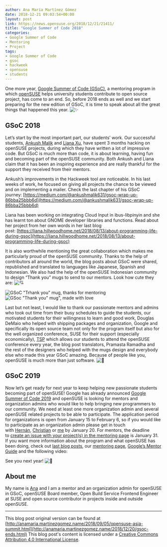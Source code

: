 ```yaml
---
author: Ana María Martínez Gómez
date: 2018-12-21 09:03:54+00:00
layout: post
link: https://news.opensuse.org/2018/12/21/21411/
title: "Google Summer of Code 2018"
categories:
- Google Summer of Code
- Mentoring
- Project
tags:
- Google Summer of Code
- gsoc
- hackweek
- opensuse
- students
---
```

One more year, [Google Summer of Code (GSoC)](https://summerofcode.withgoogle.com/), a mentoring program in which [openSUSE](https://www.opensuse.org/) helps university students contribute to open source project, has come to an end. So, before 2018 ends as well and we start preparing for the new edition of GSoC, it is time to speak about all the great things that happened this year. ![:sparkles:](https://github.githubassets.com/images/icons/emoji/unicode/2728.png)


## GSoC 2018


Let’s start by the most important part, our students’ work. Our successful students, [Ankush Malik](https://github.com/AnkushMalik) and [Liana Xu](https://github.com/lianna07), have spent 3 months hacking on openSUSE projects, during which they have written a lot of impressive code. But GSoC is much more than code, it is about learning, having fun and becoming part of the openSUSE community. Both Ankush and Liana claim that it has been an inspiring experience and are really thankful for the support they received from their mentors.

Ankush’s improvements in the Hackweek tool are noticeable. In his last weeks of work, he focused on giving all projects the chance to be viewed and on implementing a mailer. Check the last chapter of his GSoC journey: [https://medium.com/@ankushmalik631/gsoc-wrap-up-86bba25bbb6d](https://medium.com/@ankushmalik631/gsoc-wrap-up-86bba25bbb6d)

Liana has been working on integrating Cloud Input in ibus-libpinyin and she has learnt ton about GNOME developer libraries and functions. Read about her project from her own words in her last blog post: [https://liana.hillwoodhome.net/2018/08/13/about-programming-life-during-gsoc](https://liana.hillwoodhome.net/2018/08/13/about-programming-life-during-gsoc)

It is also worthwhile mentioning the great collaboration which makes me particularly proud of the openSUSE community. Thanks to the help of contributors all around the world, the blog posts about GSoC were shared, republished and translated to languages like Japanese, Spanish and Indonesian. We also had the help of the openSUSE Indonesian community to design “Thank you” mugs to send to our mentors. Look how cute they are: ![:cupid:](https://github.githubassets.com/images/icons/emoji/unicode/1f498.png)

![GSoC "Trhank you" mug, thanks for mentoring](http://anamaria.martinezgomez.name/img/posts/gsoc-ends-mug-thanks.jpg) ![GSoc "Thank you" mug", made with love](http://anamaria.martinezgomez.name/img/posts/gsoc-ends-mug-with-love.jpg)

Last but not least, I would like to thank our passionate mentors and admins who took out time from their busy schedules to guide the students, our motivated students for their willingness to learn and good work, Douglas DeMaio who helped with shipping packages and organization, Google and specifically its open source team not only for the program itself but also for the well organized conference, SUSE for their support (especially economically), [TSP](https://en.opensuse.org/openSUSE:Travel_Support_Program) which allows our students to attend the openSUSE conference every year, the blog post translators, Pramasta Ramadha and the rest of the designers who helped with the mugs design and everybody else who made this year GSoC amazing. Because of people like you, openSUSE is much more than just software. ![:green_heart:](https://github.githubassets.com/images/icons/emoji/unicode/1f49a.png)


## GSoC 2019


Now let’s get ready for next year to keep helping new passionate students becoming part of openSUSE! Google has already announced [Google Summer of Code 2019](https://developers.google.com/open-source/gsoc/timeline) and openSUSE is looking for mentors and organization admins who would like to help bringing new programmers to our community. We need at least one more organization admin and several openSUSE related projects to be able to participate. The application period for organizations is open from January 15 to February 6, so if you would like to participate as an organization admin please get in touch with [Hernán](https://github.com/lagartoflojo), [Christian](https://bruckmayer.net/) or [me](http://anamaria.martinezgomez.name/) by January 20. For mentors, the deadline to [create an issue with your project(s) in the mentoring page](https://github.com/openSUSE/mentoring/issues/new) is January 31. If you want more information about the program and what openSUSE has been doing, check out [last blog posts](https://news.opensuse.org/category/project/mentoring/gsoc), our [mentoring page](https://101.opensuse.org/), [Google’s Mentor Guide](https://google.github.io/gsocguides/mentor) and the following video:



See you next year! ![:wave:](https://github.githubassets.com/images/icons/emoji/unicode/1f44b.png)

<!-- more -->


## About me


My name is [Ana](http://anamaria.martinezgomez.name/) and I am a mentor and an organization admin for openSUSE in GSoC, openSUSE Board member, Open Build Service Frontend Engineer at SUSE and open source contributor in projects inside and outside openSUSE.





* * *



This blog post original version can be found at [http://anamaria.martinezgomez.name/2018/09/05/opensuse-asia-summit.html](http://anamaria.martinezgomez.name/2018/12/20/gsoc-ends.html) This blog post's content is licensed under a [Creative Commons Attribution 4.0 International License](http://creativecommons.org/licenses/by/4.0/). 		
